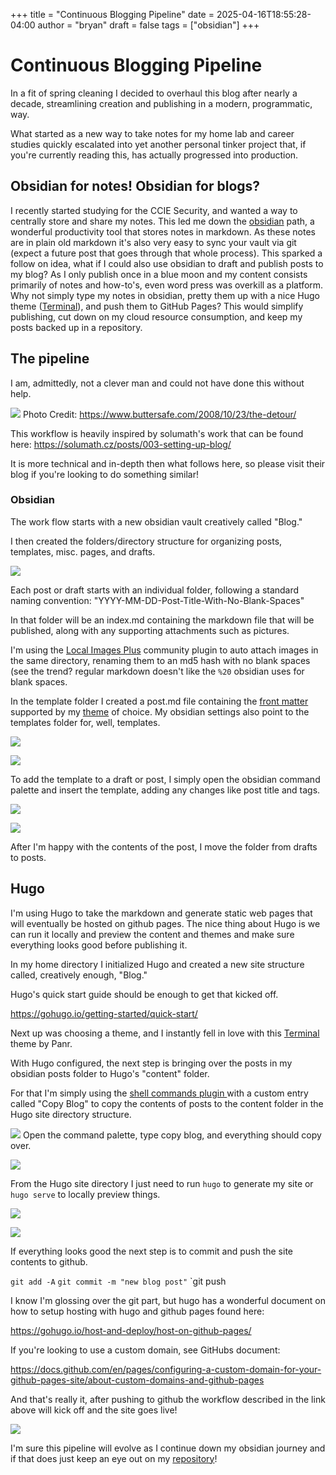 +++
title = "Continuous Blogging Pipeline"
date = 2025-04-16T18:55:28-04:00
author = "bryan"
draft = false
tags = ["obsidian"]
+++
# Continuous Blogging Pipeline

In a fit of spring cleaning I decided to overhaul this blog after nearly a decade, streamlining creation and publishing in a modern, programmatic, way. 

What started as a new way to take notes for my home lab and career studies quickly escalated into yet another personal tinker project that, if you're currently reading this, has actually progressed into production.

## Obsidian for notes! Obsidian for blogs?

I recently started studying for the CCIE Security, and wanted a way to centrally store and share my notes. This led me down the [obsidian](https://obsidian.md/) path, a wonderful productivity tool that stores notes in markdown. As these notes are in plain old markdown it's also very easy to sync your vault via git (expect a future post that goes through that whole process). This sparked a follow on idea, what if I could also use obsidian to draft and publish posts to my blog? As I only publish once in a blue moon and my content consists primarily of notes and how-to's, even word press was overkill as a platform. Why not simply type my notes in obsidian, pretty them up with a nice Hugo theme ([Terminal](https://github.com/panr/hugo-theme-terminal)), and push them to GitHub Pages? This would simplify publishing, cut down on my cloud resource consumption, and keep my posts backed up in a repository.

## The pipeline

I am, admittedly, not a clever man and could not have done this without help.

![](d70dd9a351af761335a90df76de941a7_MD5.jpeg)
Photo Credit: https://www.buttersafe.com/2008/10/23/the-detour/

This workflow is heavily inspired by solumath's work that can be found here:
https://solumath.cz/posts/003-setting-up-blog/

It is more technical and in-depth then what follows here, so please visit their blog if you're looking to do something similar!
### Obsidian

The work flow starts with a new obsidian vault creatively called "Blog."

I then created the folders/directory structure for organizing posts, templates, misc. pages, and drafts.

![](ab2e850cac74a82eda279580c367523d_MD5.jpeg)

Each post or draft starts with an individual folder, following a standard naming convention: "YYYY-MM-DD-Post-Title-With-No-Blank-Spaces"

In that folder will be an index.md containing the markdown file that will be published, along with any supporting attachments such as pictures.

I'm using the [Local Images Plus](https://github.com/Sergei-Korneev/obsidian-local-images-plus) community plugin to auto attach images in the same directory, renaming them to an md5 hash with no blank spaces (see the trend? regular markdown doesn't like the `%20` obsidian uses for blank spaces.

In the template folder I created a post.md file containing the [front matter](https://gohugo.io/content-management/front-matter/) supported by my [theme](https://github.com/panr/hugo-theme-terminal/blob/master/archetypes/posts.md) of choice. My obsidian settings also point to the templates folder for, well, templates.

![](11196075dd692381653264b2551499c3_MD5.jpeg)



![](55226f938ff07f7c6e7c3e2d05e5efd0_MD5.jpeg)

To add the template to a draft or post, I simply open the obsidian command palette and insert the template, adding any changes like post title and tags.

![](4a179460f328fd947ff318fc224023c0_MD5.jpeg)

![](b9edf4a0f28fa424f79ff4eaffb817bc_MD5.jpeg)

After I'm happy with the contents of the post, I move the folder from drafts to posts.

## Hugo

I'm using Hugo to take the markdown and generate static web pages that will eventually be hosted on github pages. The nice thing about Hugo is we can run it locally and preview the content and themes and make sure everything looks good before publishing it.

In my home directory I initialized Hugo and created a new site structure called, creatively enough, "Blog."

Hugo's quick start guide should be enough to get that kicked off.

https://gohugo.io/getting-started/quick-start/

Next up was choosing a theme, and I instantly fell in love with this [Terminal](https://github.com/panr/hugo-theme-terminal) theme by Panr.

With Hugo configured, the next step is bringing over the posts in my obsidian posts folder to Hugo's "content" folder.

For that I'm simply using the [shell commands plugin ](https://github.com/Taitava/obsidian-shellcommands)with a custom entry called "Copy Blog" to copy the contents of posts to the content folder in the Hugo site directory structure.

![](89e8567e46fff4c1379a5b61c5b31e16_MD5.jpeg)
Open the command palette, type copy blog, and everything should copy over.

![](cc3bfbae189a2444e0a520027fc715b1_MD5.jpeg)

From the Hugo site directory I just need to run `hugo` to generate my site or `hugo serve`
to locally preview things.

![](5377d96e4f78f5d41f2d34c7d4f6a5b4_MD5.jpeg)


![](80b16ca389b8a2f09e3779ee8a51a1a4_MD5.jpeg)

If everything looks good the next step is to commit and push the site contents to github.

`git add -A`
`git commit -m "new blog post"`
`git push


I know I'm glossing over the git part, but hugo has a wonderful document on how to setup hosting with hugo and github pages found here:

https://gohugo.io/host-and-deploy/host-on-github-pages/

If you're looking to use a custom domain, see GitHubs document:

https://docs.github.com/en/pages/configuring-a-custom-domain-for-your-github-pages-site/about-custom-domains-and-github-pages

And that's really it, after pushing to github the workflow described in the link above will kick off and the site goes live!


![](f67be581a5893bcf59b7b19084c318be_MD5.jpeg)

I'm sure this pipeline will evolve as I continue down my obsidian journey and if that does just keep an eye out on my [repository](https://github.com/bryan-wrmem/bryan-wrmem.github.io)!
